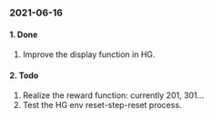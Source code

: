 <!--
 * @Author: hanyu
 * @Date: 2021-06-15 10:34:08
 * @LastEditTime: 2021-06-15 10:44:39
 * @LastEditors: hanyu
 * @Description: work docs
 * @FilePath: /test_ppo/docs/work_docs.md
-->
### 2021-06-16
#### 1. Done
1. Improve the display function in HG.
#### 2. Todo
1. Realize the reward function: currently 201, 301...
2. Test the HG env reset-step-reset process.